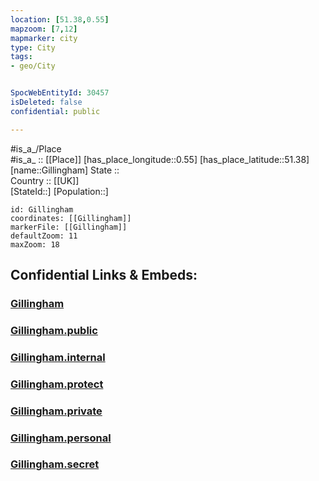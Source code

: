 ```yaml
---
location: [51.38,0.55] 
mapzoom: [7,12] 
mapmarker: city 
type: City
tags:
- geo/City


SpocWebEntityId: 30457
isDeleted: false
confidential: public

---
```

#is_a_/Place  
#is_a_ :: [[Place]] 
[has_place_longitude::0.55] 
[has_place_latitude::51.38] 
[name::Gillingham] 
State ::  
Country :: [[UK]]  
[StateId::] 
[Population::] 



```leaflet
id: Gillingham
coordinates: [[Gillingham]] 
markerFile: [[Gillingham]] 
defaultZoom: 11 
maxZoom: 18
```


## Confidential Links & Embeds: 

### [Gillingham](/_Standards/Earth/Continent/Europe/Europe~North/UK/England/Regions~England/South_East_England/Medway/cities~Medway/Gillingham.md) 

### [Gillingham.public](/_public/Earth/Continent/Europe/Europe~North/UK/England/Regions~England/South_East_England/Medway/cities~Medway/Gillingham.public.md) 

### [Gillingham.internal](/_internal/Earth/Continent/Europe/Europe~North/UK/England/Regions~England/South_East_England/Medway/cities~Medway/Gillingham.internal.md) 

### [Gillingham.protect](/_protect/Earth/Continent/Europe/Europe~North/UK/England/Regions~England/South_East_England/Medway/cities~Medway/Gillingham.protect.md) 

### [Gillingham.private](/_private/Earth/Continent/Europe/Europe~North/UK/England/Regions~England/South_East_England/Medway/cities~Medway/Gillingham.private.md) 

### [Gillingham.personal](/_personal/Earth/Continent/Europe/Europe~North/UK/England/Regions~England/South_East_England/Medway/cities~Medway/Gillingham.personal.md) 

### [Gillingham.secret](/_secret/Earth/Continent/Europe/Europe~North/UK/England/Regions~England/South_East_England/Medway/cities~Medway/Gillingham.secret.md)

